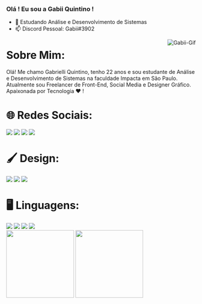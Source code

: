 ### Olá ! Eu sou a Gabii Quintino !

- 🌱 Estudando Análise e Desenvolvimento de Sistemas
- 📫 Discord Pessoal: Gabii#3902

<img align="right" alt="Gabii-Gif" src="https://www.canva.com/design/DAF03JWqzuY/vRX9mD3vHS6CwIdkZZDpoA/view?utm_content=DAF03JWqzuY&utm_campaign=designshare&utm_medium=link&utm_source=editor">

<div>
<h1> Sobre Mim:</h1>  
  Olá! Me chamo Gabrielli Quintino, tenho 22 anos e sou estudante de Análise e Desenvolvimento de Sistemas na faculdade Impacta em São Paulo. Atualmente sou Freelancer de Front-End, Social Media e Designer Gráfico. Apaixonada por Tecnologia ❤️ !
<div>
  
<h1> 🌐 Redes Sociais:</h1> 
  <a href="https://www.instagram.com/_gabiiquintino/" target="_blank"><img src="https://img.shields.io/badge/Instagram-E4405F?style=for-the-badge&logo=instagram&logoColor=white" target="_blank"></a>
  <a href="https://www.behance.net/dggabiiquintino" target="_blank"><img src="https://img.shields.io/badge/-Behance-blue?style=for-the-badge&logo=behance&logoColor=white" target="_blank"></a>
  <a href = "mailto:gabrielliquintino@gmail.com"><img src="https://img.shields.io/badge/Gmail-D14836?style=for-the-badge&logo=gmail&logoColor=white" target="_blank"></a>
  <a href="https://www.linkedin.com/in/gabii-quintino-866419239/" target="_blank"><img src="https://img.shields.io/badge/LinkedIn-0077B5?style=for-the-badge&logo=linkedin&logoColor=white" target="_blank"></a> 
</div>


<div>
<h1> 🖌️ Design:</h1> 
  <a><img src="https://img.shields.io/badge/Adobe%20Photoshop-31A8FF?style=for-the-badge&logo=Adobe%20Photoshop&logoColor=black" target="_blank"></a>
  <a><img src="https://img.shields.io/badge/Adobe%20Illustrator-FF9A00?style=for-the-badge&logo=adobe%20illustrator&logoColor=white" target="_blank"></a>
  <a><img src="https://img.shields.io/badge/Canva-%2300C4CC.svg?&style=for-the-badge&logo=Canva&logoColor=white" target="_blank"></a>
</div>

<div>
<h1> 🖥️ Linguagens:</h1> 
  <a><img src="https://ziadoua.github.io/m3-Markdown-Badges/badges/HTML/html3.svg" target="_blank"></a>
  <a><img src="https://ziadoua.github.io/m3-Markdown-Badges/badges/CSS/css3.svg" target="_blank"></a>
  <a><img src="https://ziadoua.github.io/m3-Markdown-Badges/badges/Python/python1.svg" target="_blank"></a>
  <a><img src="https://ziadoua.github.io/m3-Markdown-Badges/badges/Javascript/javascript1.svg" target="_blank"></a> 
</div>

<div>
<a href-"https://github.com/GabiiQuintino">
<img height="180em" src="https://github-readme-stats.vercel.app/api?username=GabiiQuintino&show_iconstrue&theme=date_night&include_all_commits-true&count_private-true">
<img height="180em" src="https://github-readme-stats.vercel.app/api/top-langs/?username=GabiiQuintino&layout=compact&langs_count~16&theme=date_night" L> </a>
</div>




